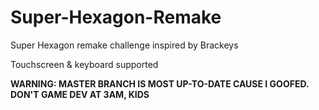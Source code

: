 # Super-Hexagon-Remake
Super Hexagon remake challenge inspired by Brackeys

Touchscreen & keyboard supported

<b>WARNING: MASTER BRANCH IS MOST UP-TO-DATE CAUSE I GOOFED. DON'T GAME DEV AT 3AM, KIDS</b>
